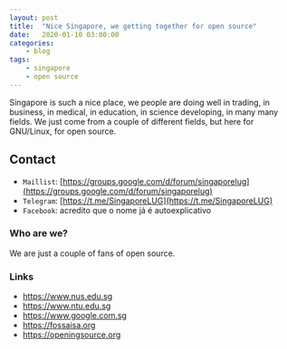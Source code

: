 ```yaml
---
layout: post
title:	"Nice Singapore, we getting together for open source"
date:	2020-01-10 03:00:00
categories:
    - blog
tags:
    - singapore
    - open source
---
```


Singapore is such a nice place, we people are doing well in trading, in business, in medical, in education, in science developing, in many many fields. We just come from a couple of different fields, but here for GNU/Linux, for open source.

## Contact 

* `Maillist`: [https://groups.google.com/d/forum/singaporelug](https://groups.google.com/d/forum/singaporelug)
* `Telegram`: [https://t.me/SingaporeLUG](https://t.me/SingaporeLUG)
* `Facebook`: acredito que o nome já é autoexplicativo

### Who are we?

We are just a couple of fans of open source.

### Links

* https://www.nus.edu.sg
* https://www.ntu.edu.sg
* https://www.google.com.sg
* https://fossaisa.org
* https://openingsource.org


